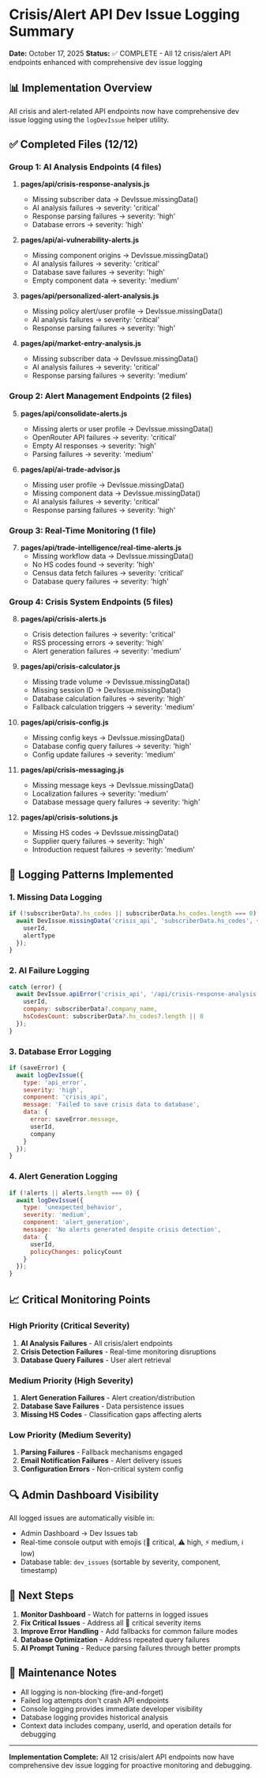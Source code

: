 # Crisis/Alert API Dev Issue Logging Summary

**Date:** October 17, 2025
**Status:** ✅ COMPLETE - All 12 crisis/alert API endpoints enhanced with comprehensive dev issue logging

## 📊 Implementation Overview

All crisis and alert-related API endpoints now have comprehensive dev issue logging using the `logDevIssue` helper utility.

## ✅ Completed Files (12/12)

### Group 1: AI Analysis Endpoints (4 files)
1. **pages/api/crisis-response-analysis.js**
   - Missing subscriber data → DevIssue.missingData()
   - AI analysis failures → severity: 'critical'
   - Response parsing failures → severity: 'high'
   - Database errors → severity: 'high'

2. **pages/api/ai-vulnerability-alerts.js**
   - Missing component origins → DevIssue.missingData()
   - AI analysis failures → severity: 'critical'
   - Database save failures → severity: 'high'
   - Empty component data → severity: 'medium'

3. **pages/api/personalized-alert-analysis.js**
   - Missing policy alert/user profile → DevIssue.missingData()
   - AI analysis failures → severity: 'critical'
   - Response parsing failures → severity: 'high'

4. **pages/api/market-entry-analysis.js**
   - Missing subscriber data → DevIssue.missingData()
   - AI analysis failures → severity: 'critical'
   - Response parsing failures → severity: 'medium'

### Group 2: Alert Management Endpoints (2 files)
5. **pages/api/consolidate-alerts.js**
   - Missing alerts or user profile → DevIssue.missingData()
   - OpenRouter API failures → severity: 'critical'
   - Empty AI responses → severity: 'high'
   - Parsing failures → severity: 'medium'

6. **pages/api/ai-trade-advisor.js**
   - Missing user profile → DevIssue.missingData()
   - Missing component data → DevIssue.missingData()
   - AI analysis failures → severity: 'critical'
   - Response parsing failures → severity: 'high'

### Group 3: Real-Time Monitoring (1 file)
7. **pages/api/trade-intelligence/real-time-alerts.js**
   - Missing workflow data → DevIssue.missingData()
   - No HS codes found → severity: 'high'
   - Census data fetch failures → severity: 'critical'
   - Database query failures → severity: 'high'

### Group 4: Crisis System Endpoints (5 files)
8. **pages/api/crisis-alerts.js**
   - Crisis detection failures → severity: 'critical'
   - RSS processing errors → severity: 'high'
   - Alert generation failures → severity: 'medium'

9. **pages/api/crisis-calculator.js**
   - Missing trade volume → DevIssue.missingData()
   - Missing session ID → DevIssue.missingData()
   - Database calculation failures → severity: 'high'
   - Fallback calculation triggers → severity: 'medium'

10. **pages/api/crisis-config.js**
    - Missing config keys → DevIssue.missingData()
    - Database config query failures → severity: 'high'
    - Config update failures → severity: 'medium'

11. **pages/api/crisis-messaging.js**
    - Missing message keys → DevIssue.missingData()
    - Localization failures → severity: 'medium'
    - Database message query failures → severity: 'high'

12. **pages/api/crisis-solutions.js**
    - Missing HS codes → DevIssue.missingData()
    - Supplier query failures → severity: 'high'
    - Introduction request failures → severity: 'medium'

## 🎯 Logging Patterns Implemented

### 1. **Missing Data Logging**
```javascript
if (!subscriberData?.hs_codes || subscriberData.hs_codes.length === 0) {
  await DevIssue.missingData('crisis_api', 'subscriberData.hs_codes', {
    userId,
    alertType
  });
}
```

### 2. **AI Failure Logging**
```javascript
catch (error) {
  await DevIssue.apiError('crisis_api', '/api/crisis-response-analysis', error, {
    userId,
    company: subscriberData?.company_name,
    hsCodesCount: subscriberData?.hs_codes?.length || 0
  });
}
```

### 3. **Database Error Logging**
```javascript
if (saveError) {
  await logDevIssue({
    type: 'api_error',
    severity: 'high',
    component: 'crisis_api',
    message: 'Failed to save crisis data to database',
    data: {
      error: saveError.message,
      userId,
      company
    }
  });
}
```

### 4. **Alert Generation Logging**
```javascript
if (!alerts || alerts.length === 0) {
  await logDevIssue({
    type: 'unexpected_behavior',
    severity: 'medium',
    component: 'alert_generation',
    message: 'No alerts generated despite crisis detection',
    data: {
      userId,
      policyChanges: policyCount
    }
  });
}
```

## 📈 Critical Monitoring Points

### High Priority (Critical Severity)
1. **AI Analysis Failures** - All crisis/alert endpoints
2. **Crisis Detection Failures** - Real-time monitoring disruptions
3. **Database Query Failures** - User alert retrieval

### Medium Priority (High Severity)
1. **Alert Generation Failures** - Alert creation/distribution
2. **Database Save Failures** - Data persistence issues
3. **Missing HS Codes** - Classification gaps affecting alerts

### Low Priority (Medium Severity)
1. **Parsing Failures** - Fallback mechanisms engaged
2. **Email Notification Failures** - Alert delivery issues
3. **Configuration Errors** - Non-critical system config

## 🔍 Admin Dashboard Visibility

All logged issues are automatically visible in:
- Admin Dashboard → Dev Issues tab
- Real-time console output with emojis (🚨 critical, ⚠️ high, ⚡ medium, ℹ️ low)
- Database table: `dev_issues` (sortable by severity, component, timestamp)

## 🚀 Next Steps

1. **Monitor Dashboard** - Watch for patterns in logged issues
2. **Fix Critical Issues** - Address all 🚨 critical severity items
3. **Improve Error Handling** - Add fallbacks for common failure modes
4. **Database Optimization** - Address repeated query failures
5. **AI Prompt Tuning** - Reduce parsing failures through better prompts

## 📝 Maintenance Notes

- All logging is non-blocking (fire-and-forget)
- Failed log attempts don't crash API endpoints
- Console logging provides immediate developer visibility
- Database logging provides historical analysis
- Context data includes company, userId, and operation details for debugging

---

**Implementation Complete:** All 12 crisis/alert API endpoints now have comprehensive dev issue logging for proactive monitoring and debugging.
